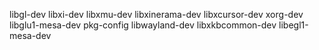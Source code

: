libgl-dev libxi-dev libxmu-dev libxinerama-dev libxcursor-dev xorg-dev libglu1-mesa-dev pkg-config libwayland-dev libxkbcommon-dev libegl1-mesa-dev